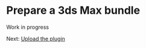 # Prepare a 3ds Max bundle

Work in progress

Next: [Upload the plugin](designautomation/appbundle/netcore)